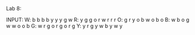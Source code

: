 Lab 8:

INPUT:
W: b b b b y y y g w
R: y g g o r w r r r
O: g r y o b w o b o 
B: w b o g w w o o b
G: w r g o r g o r g
Y: y r g y w b y w y
